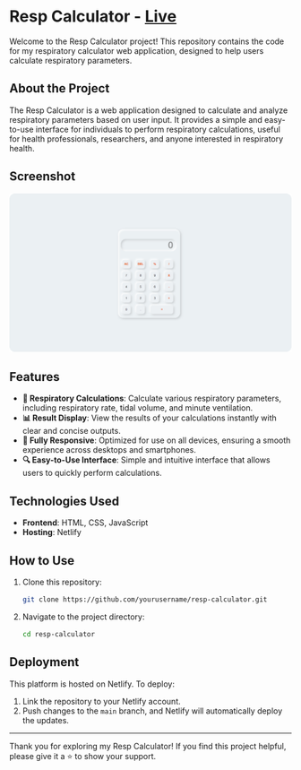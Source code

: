# Resp Calculator - [Live](https://respcalculator212002.netlify.app/)

Welcome to the Resp Calculator project! This repository contains the code for my respiratory calculator web application, designed to help users calculate respiratory parameters.

## About the Project

The Resp Calculator is a web application designed to calculate and analyze respiratory parameters based on user input. It provides a simple and easy-to-use interface for individuals to perform respiratory calculations, useful for health professionals, researchers, and anyone interested in respiratory health.

## Screenshot

![Resp Calculator Screenshot](./calculator.png)

## Features

- **🧮 Respiratory Calculations**: Calculate various respiratory parameters, including respiratory rate, tidal volume, and minute ventilation.
- **📊 Result Display**: View the results of your calculations instantly with clear and concise outputs.
- **📱 Fully Responsive**: Optimized for use on all devices, ensuring a smooth experience across desktops and smartphones.
- **🔍 Easy-to-Use Interface**: Simple and intuitive interface that allows users to quickly perform calculations.

## Technologies Used

- **Frontend**: HTML, CSS, JavaScript
- **Hosting**: Netlify

## How to Use

1. Clone this repository:
   ```bash
   git clone https://github.com/yourusername/resp-calculator.git
   ```
2. Navigate to the project directory:
   ```bash
   cd resp-calculator
   ```

## Deployment

This platform is hosted on Netlify. To deploy:
1. Link the repository to your Netlify account.
2. Push changes to the `main` branch, and Netlify will automatically deploy the updates.

---

Thank you for exploring my Resp Calculator! If you find this project helpful, please give it a ⭐ to show your support.
